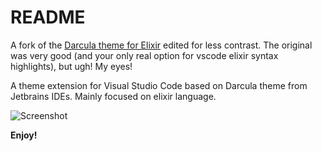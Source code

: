 # README

A fork of the [Darcula theme for Elixir](https://github.com/arsssen/vscode-darcula-theme-elixir) edited for less contrast. The original was very good (and your only real option for vscode elixir syntax highlights), but ugh! My eyes!

A theme extension for Visual Studio Code based on Darcula theme from Jetbrains IDEs.
Mainly focused on elixir language.

![Screenshot](https://raw.githubusercontent.com/arsssen/vscode-darcula-theme-elixir/master/images/screenshot.png "This is how the code will look like")

**Enjoy!**